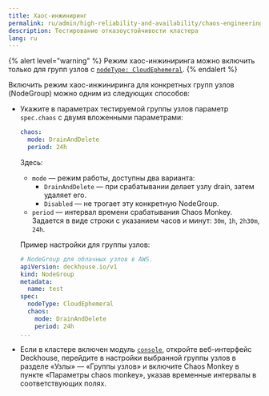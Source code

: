 ```yaml
---
title: Хаос-инжиниринг
permalink: ru/admin/high-reliability-and-availability/chaos-engineering.html
description: Тестирование отказоустойчивости кластера
lang: ru
---
```


{% alert level="warning" %}
Режим хаос-инжиниринга можно включить только для групп узлов с [`nodeType: CloudEphemeral`](../../reference/cr/nodegroup.html#nodegroup-v1-spec-nodetype).
{% endalert %}

Включить режим хаос-инжиниринга для конкретных групп узлов (NodeGroup) можно одним из следующих способов:

- Укажите в параметрах тестируемой группы узлов параметр `spec.chaos` с двумя вложенными параметрами:

   ```yaml
   chaos:
     mode: DrainAndDelete
     period: 24h
   ```

   Здесь:

  * `mode` — режим работы, доступны два варианта:
    * `DrainAndDelete` — при срабатывании делает узлу drain, затем удаляет его.
    * `Disabled` — не трогает эту конкретную NodeGroup.
  * `period` — интервал времени срабатывания Chaos Monkey. Задается в виде строки с указанием часов и минут: `30m`, `1h`, `2h30m`, `24h`.

   Пример настройки для группы узлов:

   ```yaml
   # NodeGroup для облачных узлов в AWS.
   apiVersion: deckhouse.io/v1
   kind: NodeGroup
   metadata:
     name: test
   spec:
     nodeType: CloudEphemeral
     chaos:
       mode: DrainAndDelete
       period: 24h
   ...
   ```

- Если в кластере включен модуль [`console`](/products/kubernetes-platform/modules/console/stable/), откройте веб-интерфейс Deckhouse, перейдите в настройки выбранной группы узлов в разделе «Узлы» — «Группы узлов» и включите Chaos Monkey в пункте «Параметры chaos monkey», указав временные интервалы в соответствующих полях.
